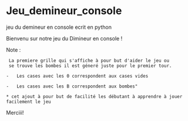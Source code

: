 # Jeu_demineur_console
jeu du demineur en console ecrit en python

Bienvenu sur notre jeu du Dimineur en console !

Note : 

     La premiere grille qui s'affiche à pour but d'aider le jeu ou 
     se trouve les bombes il est géneré juste pour le premier tour.
	
	-	Les cases avec les 0 correspondent aux cases vides

	- 	Les cases avec les B correspondent aux bombes"

	* cet ajout à pour but de facilité les débutant à apprendre à jouer facilement le jeu

Merciii!

  
